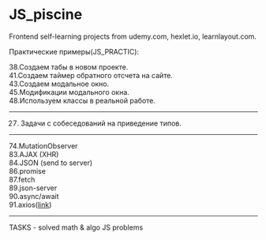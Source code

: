 # JS_piscine
Frontend self-learning projects from udemy.com, hexlet.io, learnlayout.com.

Практические примеры(JS_PRACTIC):

38.Создаем табы в новом проекте.  
41.Создаем таймер обратного отсчета на сайте.  
43.Создаем модальное окно.  
45.Модификации модального окна.  
48.Используем классы в реальной работе.  

---
27. Задачи с собеседований на приведение типов.
---
74.MutationObserver  
83.AJAX (XHR)  
84.JSON (send to server)  
86.promise  
87.fetch  
89.json-server  
90.async/await  
91.axios([link](https://github.com/axios/axios))  

---
TASKS - solved math & algo JS problems  
